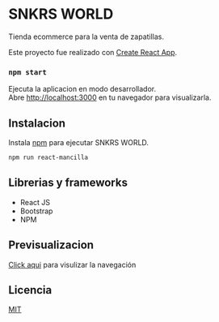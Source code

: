 # SNKRS WORLD

Tienda ecommerce para la venta de zapatillas.

Este proyecto fue realizado con [Create React App](https://github.com/facebook/create-react-app).


### `npm start`

Ejecuta la aplicacion en modo desarrollador.\
Abre [http://localhost:3000](http://localhost:3000) en tu navegador para visualizarla.



## Instalacion

Instala [npm](https://www.npmjs.com/) para ejecutar SNKRS WORLD.

```bash
npm run react-mancilla
```

## Librerias y frameworks
- React JS
- Bootstrap
- NPM


## Previsualizacion


[Click aqui](https://www.loom.com/share/f4349c3a2c86422e922caacd013be45b) para visulizar la navegación


## Licencia
[MIT](https://choosealicense.com/licenses/mit/)
